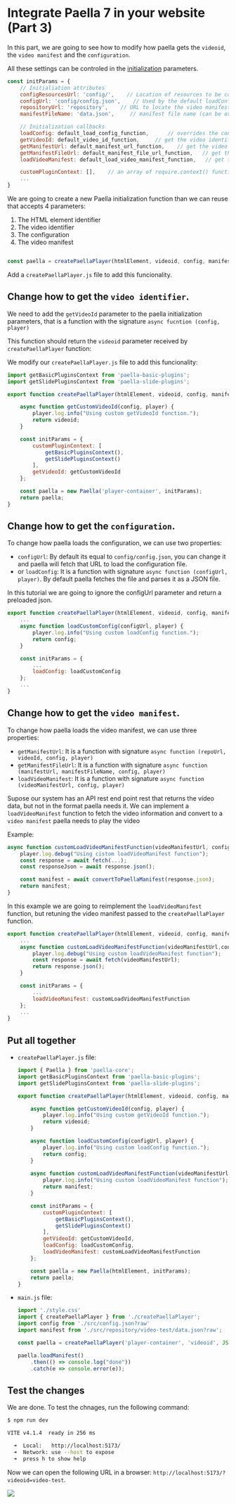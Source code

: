 # Integrate Paella 7 in your website (Part 3)

In this part, we are going to see how to modify how paella gets the `videoid`, the `video manifest` and the `configuration`.

All these settings can be controled in the [initialization](https://paellaplayer.upv.es/#/doc/initialization.md) parameters.

```js
const initParams = {
    // Initialiation attributes
    configResourcesUrl: 'config/',    // Location of resources to be configured in the config.json file
    configUrl: 'config/config.json',    // Used by the default loadConfig function
    repositoryUrl: 'repository',    // URL to locate the video manifests (see getManifestUrl)
    manifestFileName: 'data.json',     // manifest file name (can be overrided in config.json)

    // Initialization callbacks
    loadConfig: default_load_config_function,      // overrides the config.json file load
    getVideoId: default_video_id_function,     // get the video identifier
    getManifestUrl: default_manifest_url_function,    // get the video manifest url
    getManifestFileUrl: default_manifest_file_url_function,   // get the full manifest file url
    loadVideoManifest: default_load_video_manifest_function,   // get the manifest file content

    customPluginContext: [],    // an array of require.context() function call results
    ...
}
```

We are going to create a new Paella initialization function than we can reuse that accepts 4 parameters:

1. The HTML element identifier
2. The video identifier
3. The configuration
4. The video manifest

```js

const paella = createPaellaPlayer(htmlElement, videoid, config, manifest);

```

Add a `createPaellaPlayer.js` file to add this funcionality.

## Change how to get the `video identifier`.

We need to add the `getVideoId` parameter to the paella initialization parameters, that is a function with the signature `async fucntion (config, player)`

This function should return the `videoid` parameter received by `createPaellaPlayer` function:

We modify our `createPaellaPlayer.js` file to add this funcionality:

```js
import getBasicPluginsContext from 'paella-basic-plugins';
import getSlidePluginsContext from 'paella-slide-plugins';

export function createPaellaPlayer(htmlElement, videoid, config, manifest) {

    async function getCustomVideoId(config, player) {    
        player.log.info("Using custom getVideoId function.");
        return videoid;
    }

    const initParams = {
        customPluginContext: [
            getBasicPluginsContext(),
            getSlidePluginsContext()
        ],
        getVideoId: getCustomVideoId
    };

    const paella = new Paella('player-container', initParams);
    return paella;
}
```

## Change how to get the `configuration`.

To change how paella loads the configuration, we can use two properties:

- `configUrl`: By default its equal to `config/config.json`, you can change it and paella will fetch that URL to load the configuration file.
- or `loadConfig`: It is a function with signature `async function (configUrl, player)`. By default paella fetches the file and parses it as a JSON file.

In this tutorial we are going to ignore the configUrl parameter and return a preloaded json.

```js
export function createPaellaPlayer(htmlElement, videoid, config, manifest) {
    ...
    async function loadCustomConfig(configUrl, player) {
        player.log.info("Using custom loadConfig function.");
        return config;
    }

    const initParams = {
        ...
        loadConfig: loadCustomConfig
    };
    ...
}
```

## Change how to get the `video manifest`.

To change how paella loads the video manifest, we can use three properties:

- `getManifestUrl`: It is a function with signature `async function (repoUrl, videoId, config, player)`
- `getManifestFileUrl`: It is a function with signature `async function (manifestUrl, manifestFileName, config, player)`
- `loadVideoManifest`: It is a function with signature `async function (videoManifestUrl, config, player)`

Supose our system has an API rest end point rest that returns the video data, but not in the format paella needs it. 
We can implement a `loadVideoManifest` function to fetch the video information and convert to a `video manifest` paella needs to play the video

Example:

```js
async function customLoadVideoManifestFunction(videoManifestUrl, config, player) {
    player.log.debug("Using cistom loadVideoManifest function");
    const response = await fetch(...);
    const responseJson = await response.json();

    const manifest = await convertToPaellaManifest(response.json);
    return manifest;
}
```

In this example we are going to reimplement the `loadVideoManifest` function, but retuning the video manifest passed to the `createPaellaPlayer` function.

```js
export function createPaellaPlayer(htmlElement, videoid, config, manifest) {
    ...
    async function customLoadVideoManifestFunction(videoManifestUrl,config,player) {
        player.log.debug("Using custom loadVideoManifest function");
        const response = await fetch(videoManifestUrl);
        return response.json();
    }

    const initParams = {
        ...
        loadVideoManifest: customLoadVideoManifestFunction
    };
    ...
}
```

## Put all together

- `createPaellaPlayer.js` file:

    ```js
    import { Paella } from 'paella-core';
    import getBasicPluginsContext from 'paella-basic-plugins';
    import getSlidePluginsContext from 'paella-slide-plugins';

    export function createPaellaPlayer(htmlElement, videoid, config, manifest) {

        async function getCustomVideoId(config, player) {
            player.log.info("Using custom getVideoId function.");
            return videoid;
        }

        async function loadCustomConfig(configUrl, player) {
            player.log.info("Using custom loadConfig function.");
            return config;
        }
        
        async function customLoadVideoManifestFunction(videoManifestUrl, config, player) {
            player.log.info("Using custom loadVideoManifest function");
            return manifest;
        }

        const initParams = {      
            customPluginContext: [
                getBasicPluginsContext(),
                getSlidePluginsContext()
            ],  
            getVideoId: getCustomVideoId,
            loadConfig: loadCustomConfig,
            loadVideoManifest: customLoadVideoManifestFunction
        };

        const paella = new Paella(htmlElement, initParams);
        return paella;
    }
    ```

- `main.js` file:

    ```js
    import './style.css'
    import { createPaellaPlayer } from './createPaellaPlayer';
    import config from './src/config.json?raw'
    import manifest from './src/repository/video-test/data.json?raw';

    const paella = createPaellaPlayer('player-container', 'videoid', JSON.parse(config), JSON.parse(manifest))

    paella.loadManifest()
        .then(() => console.log("done"))
        .catch(e => console.error(e));
    ```

## Test the changes

We are done. To test the chnages, run the following command:

```sh
$ npm run dev

VITE v4.1.4  ready in 256 ms

  ➜  Local:   http://localhost:5173/
  ➜  Network: use --host to expose
  ➜  press h to show help
```
Now we can open the following URL in a browser: `http://localhost:5173/?videoid=video-test`.

![](img/paella-take-2.png)